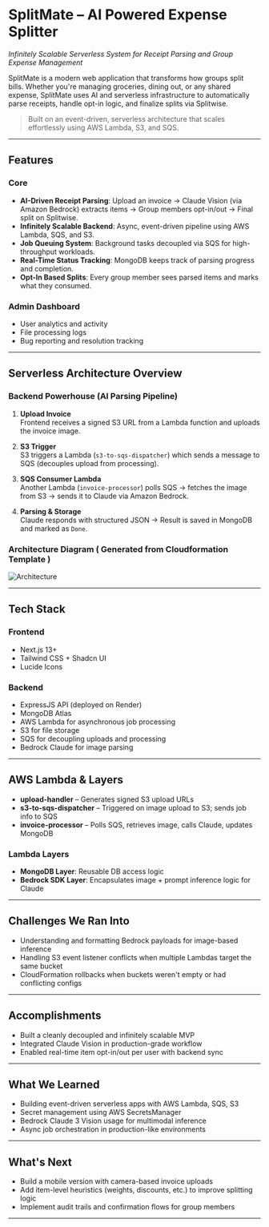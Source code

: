 # SplitMate – AI Powered Expense Splitter

_Infinitely Scalable Serverless System for Receipt Parsing and Group Expense Management_

SplitMate is a modern web application that transforms how groups split bills. Whether you're managing groceries, dining out, or any shared expense, SplitMate uses AI and serverless infrastructure to automatically parse receipts, handle opt-in logic, and finalize splits via Splitwise.

> Built on an event-driven, serverless architecture that scales effortlessly using AWS Lambda, S3, and SQS.

---

## Features

### Core

- **AI-Driven Receipt Parsing**: Upload an invoice → Claude Vision (via Amazon Bedrock) extracts items → Group members opt-in/out → Final split on Splitwise.
- **Infinitely Scalable Backend**: Async, event-driven pipeline using AWS Lambda, SQS, and S3.
- **Job Queuing System**: Background tasks decoupled via SQS for high-throughput workloads.
- **Real-Time Status Tracking**: MongoDB keeps track of parsing progress and completion.
- **Opt-In Based Splits**: Every group member sees parsed items and marks what they consumed.

### Admin Dashboard

- User analytics and activity
- File processing logs
- Bug reporting and resolution tracking

---

## Serverless Architecture Overview

### Backend Powerhouse (AI Parsing Pipeline)

1. **Upload Invoice**  
   Frontend receives a signed S3 URL from a Lambda function and uploads the invoice image.

2. **S3 Trigger**  
   S3 triggers a Lambda (`s3-to-sqs-dispatcher`) which sends a message to SQS (decouples upload from processing).

3. **SQS Consumer Lambda**  
   Another Lambda (`invoice-processor`) polls SQS → fetches the image from S3 → sends it to Claude via Amazon Bedrock.

4. **Parsing & Storage**  
   Claude responds with structured JSON → Result is saved in MongoDB and marked as `Done`.

### Architecture Diagram ( Generated from Cloudformation Template )

![Architecture](https://resume-jenish.s3.us-east-1.amazonaws.com/Architecture.png)

---

## Tech Stack

### Frontend

- Next.js 13+
- Tailwind CSS + Shadcn UI
- Lucide Icons

### Backend

- ExpressJS API (deployed on Render)
- MongoDB Atlas
- AWS Lambda for asynchronous job processing
- S3 for file storage
- SQS for decoupling uploads and processing
- Bedrock Claude for image parsing

---

## AWS Lambda & Layers

- **upload-handler** – Generates signed S3 upload URLs
- **s3-to-sqs-dispatcher** – Triggered on image upload to S3; sends job info to SQS
- **invoice-processor** – Polls SQS, retrieves image, calls Claude, updates MongoDB

### Lambda Layers

- **MongoDB Layer**: Reusable DB access logic
- **Bedrock SDK Layer**: Encapsulates image + prompt inference logic for Claude

---

## Challenges We Ran Into

- Understanding and formatting Bedrock payloads for image-based inference
- Handling S3 event listener conflicts when multiple Lambdas target the same bucket
- CloudFormation rollbacks when buckets weren't empty or had conflicting configs

---

## Accomplishments

- Built a cleanly decoupled and infinitely scalable MVP
- Integrated Claude Vision in production-grade workflow
- Enabled real-time item opt-in/out per user with backend sync

---

## What We Learned

- Building event-driven serverless apps with AWS Lambda, SQS, S3
- Secret management using AWS SecretsManager
- Bedrock Claude 3 Vision usage for multimodal inference
- Async job orchestration in production-like environments

---

## What's Next

- Build a mobile version with camera-based invoice uploads
- Add item-level heuristics (weights, discounts, etc.) to improve splitting logic
- Implement audit trails and confirmation flows for group members

---

